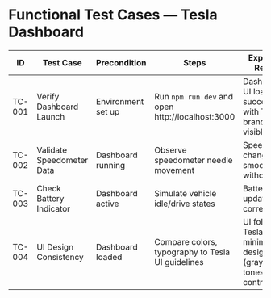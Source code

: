 # Functional Test Cases — Tesla Dashboard

| ID | Test Case | Precondition | Steps | Expected Result | Status |
|----|------------|---------------|--------|-----------------|---------|
| TC-001 | Verify Dashboard Launch | Environment set up | Run `npm run dev` and open http://localhost:3000 | Dashboard UI loads successfully with Tesla branding visible | ☐ |
| TC-002 | Validate Speedometer Data | Dashboard running | Observe speedometer needle movement | Speed changes smoothly without jitter | ☐ |
| TC-003 | Check Battery Indicator | Dashboard active | Simulate vehicle idle/drive states | Battery level updates correctly | ☐ |
| TC-004 | UI Design Consistency | Dashboard loaded | Compare colors, typography to Tesla UI guidelines | UI follows Tesla’s minimalistic design (gray/white tones, sharp contrast) | ☐ |
